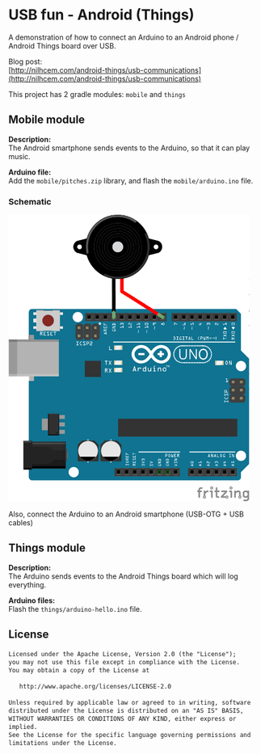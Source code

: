 # USB fun - Android (Things)

A demonstration of how to connect an Arduino to an Android phone / Android Things board over USB.

Blog post:  
[http://nilhcem.com/android-things/usb-communications](http://nilhcem.com/android-things/usb-communications)

This project has 2 gradle modules: `mobile` and `things`

## Mobile module

**Description:**  
The Android smartphone sends events to the Arduino, so that it can play music.

**Arduino file:**  
Add the `mobile/pitches.zip` library, and flash the `mobile/arduino.ino` file.

### Schematic

![schematic-mobile][]

Also, connect the Arduino to an Android smartphone (USB-OTG + USB cables)


## Things module

**Description:**  
The Arduino sends events to the Android Things board which will log everything.

**Arduino files:**  
Flash the `things/arduino-hello.ino` file.

## License

```
Licensed under the Apache License, Version 2.0 (the "License");
you may not use this file except in compliance with the License.
You may obtain a copy of the License at

   http://www.apache.org/licenses/LICENSE-2.0

Unless required by applicable law or agreed to in writing, software
distributed under the License is distributed on an "AS IS" BASIS,
WITHOUT WARRANTIES OR CONDITIONS OF ANY KIND, either express or implied.
See the License for the specific language governing permissions and
limitations under the License.
```

[schematic-mobile]: https://raw.githubusercontent.com/Nilhcem/usbfun-androidthings/master/schematic_mobile.png
